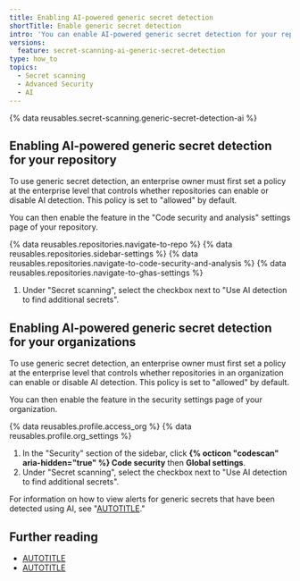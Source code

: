 ```yaml
---
title: Enabling AI-powered generic secret detection
shortTitle: Enable generic secret detection
intro: 'You can enable AI-powered generic secret detection for your repository or organization. Alerts for generic secrets, such as passwords, are displayed in a separate list on the {% data variables.product.prodname_secret_scanning %} alerts page.'
versions:
  feature: secret-scanning-ai-generic-secret-detection
type: how_to
topics:
  - Secret scanning
  - Advanced Security
  - AI
---
```


{% data reusables.secret-scanning.generic-secret-detection-ai %}

## Enabling AI-powered generic secret detection for your repository

To use generic secret detection, an enterprise owner must first set a policy at the enterprise level that controls whether repositories can enable or disable AI detection. This policy is set to "allowed" by default.

You can then enable the feature in the "Code security and analysis" settings page of your repository.

{% data reusables.repositories.navigate-to-repo %}
{% data reusables.repositories.sidebar-settings %}
{% data reusables.repositories.navigate-to-code-security-and-analysis %}
{% data reusables.repositories.navigate-to-ghas-settings %}
1. Under "Secret scanning", select the checkbox next to "Use AI detection to find additional secrets".

## Enabling AI-powered generic secret detection for your organizations

To use generic secret detection, an enterprise owner must first set a policy at the enterprise level that controls whether repositories in an organization can enable or disable AI detection. This policy is set to "allowed" by default.

You can then enable the feature in the security settings page of your organization.

{% data reusables.profile.access_org %}
{% data reusables.profile.org_settings %}
1. In the "Security" section of the sidebar, click **{% octicon "codescan" aria-hidden="true" %} Code security** then **Global settings**.
1. Under "Secret scanning", select the checkbox next to "Use AI detection to find additional secrets".

For information on how to view alerts for generic secrets that have been detected using AI, see "[AUTOTITLE](/code-security/secret-scanning/managing-alerts-from-secret-scanning)."

## Further reading

* [AUTOTITLE](/code-security/secret-scanning/about-the-detection-of-generic-secrets-with-secret-scanning)
* [AUTOTITLE](/code-security/secret-scanning/about-secret-scanning)
